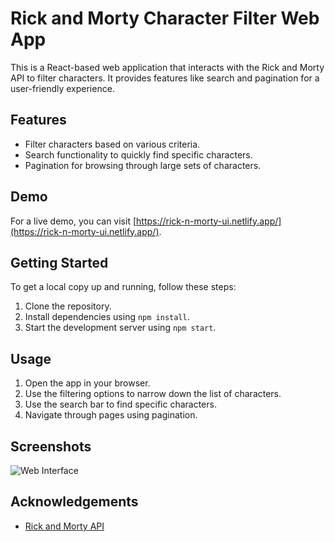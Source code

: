 # Rick and Morty Character Filter Web App

This is a React-based web application that interacts with the Rick and Morty API to filter characters. It provides features like search and pagination for a user-friendly experience.

## Features

- Filter characters based on various criteria.
- Search functionality to quickly find specific characters.
- Pagination for browsing through large sets of characters.

## Demo

For a live demo, you can visit [https://rick-n-morty-ui.netlify.app/](https://rick-n-morty-ui.netlify.app/).

## Getting Started

To get a local copy up and running, follow these steps:

1. Clone the repository.
2. Install dependencies using `npm install`.
3. Start the development server using `npm start`.

## Usage

1. Open the app in your browser.
2. Use the filtering options to narrow down the list of characters.
3. Use the search bar to find specific characters.
4. Navigate through pages using pagination.

## Screenshots


![Web Interface](https://github.com/edwinjzph/rick-n-morty-ui/assets/83514834/72426e5b-4bbc-423a-9a50-1c8655e314f9)



## Acknowledgements

- [Rick and Morty API](https://rickandmortyapi.com/)

